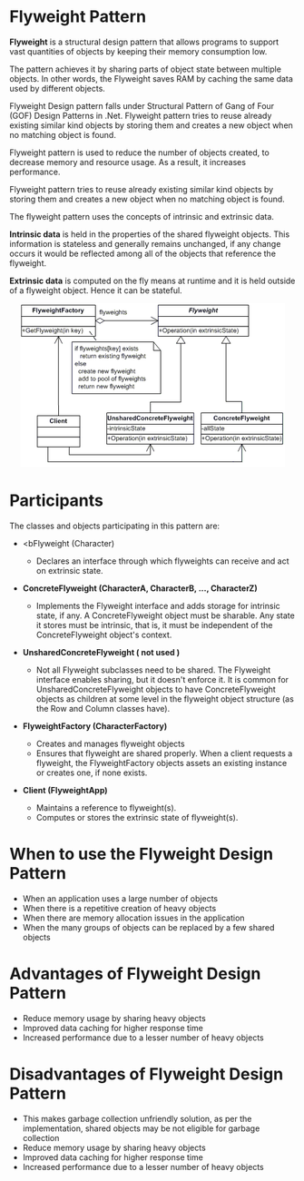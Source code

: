 # Flyweight Pattern

<b>Flyweight</b> is a structural design pattern that allows programs to support vast quantities of objects by keeping their memory consumption low.

The pattern achieves it by sharing parts of object state between multiple objects. In other words, the Flyweight saves RAM by caching the same data used by different objects.

Flyweight Design pattern falls under Structural Pattern of Gang of Four (GOF) Design Patterns in .Net. Flyweight pattern tries to reuse already existing similar kind objects by storing them and creates a new object when no matching object is found.

Flyweight pattern is used to reduce the number of objects created, to decrease memory and resource usage. As a result, it increases performance.

Flyweight pattern tries to reuse already existing similar kind objects by storing them and creates a new object when no matching object is found.

The flyweight pattern uses the concepts of intrinsic and extrinsic data.

<b>Intrinsic data</b> is held in the properties of the shared flyweight objects. This information is stateless and generally remains unchanged, if any change occurs it would be reflected among all of the objects that reference the flyweight.

<b>Extrinsic data</b> is computed on the fly means at runtime and it is held outside of a flyweight object. Hence it can be stateful.

<p align="center">
  <img src="https://github.com/adichamoli/DesignPatterns/blob/main/Structural%20Design%20Pattern/Flyweight%20Pattern/flyweight.gif"/>
</p>

# Participants
The classes and objects participating in this pattern are:

* <bFlyweight  (Character)</b>
  * Declares an interface through which flyweights can receive and act on extrinsic state.

* <b>ConcreteFlyweight   (CharacterA, CharacterB, ..., CharacterZ)</b>
  * Implements the Flyweight interface and adds storage for intrinsic state, if any. A ConcreteFlyweight object must be sharable. Any state it stores must be intrinsic, that is, it must be independent of the ConcreteFlyweight object's context.

* <b>UnsharedConcreteFlyweight   ( not used )</b>
  * Not all Flyweight subclasses need to be shared. The Flyweight interface enables sharing, but it doesn't enforce it. It is common for UnsharedConcreteFlyweight objects to have ConcreteFlyweight objects as children at some level in the flyweight object structure (as the Row and Column classes have).

* <b>FlyweightFactory   (CharacterFactory)</b>
  * Creates and manages flyweight objects
  * Ensures that flyweight are shared properly. When a client requests a flyweight, the FlyweightFactory objects assets an existing instance or creates one, if none exists.

* <b>Client   (FlyweightApp)</b>
  * Maintains a reference to flyweight(s).
  * Computes or stores the extrinsic state of flyweight(s).
  
# When to use the Flyweight Design Pattern
* When an application uses a large number of objects
* When there is a repetitive creation of heavy objects
* When there are memory allocation issues in the application
* When the many groups of objects can be replaced by a few shared objects

# Advantages of Flyweight Design Pattern
* Reduce memory usage by sharing heavy objects
* Improved data caching for higher response time
* Increased performance due to a lesser number of heavy objects
 
# Disadvantages of Flyweight Design Pattern
* This makes garbage collection unfriendly solution, as per the implementation, shared objects may be not eligible for garbage collection
* Reduce memory usage by sharing heavy objects
* Improved data caching for higher response time
* Increased performance due to a lesser number of heavy objects
